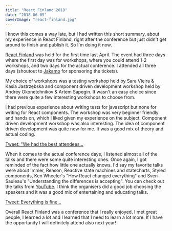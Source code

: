 ```yaml
---
title: "React Finland 2018"
date: "2018-06-05"
coverImage: "react-finland.jpg"
---
```


I know this comes a way late, but I had written this short summary, about my experience in React Finland, right after the conference but just didn't get around to finish and publish it. So I'm doing it now.

[React Finland](http://www.react-finland.fi) was held for the first time last April. The event had three days where the first day was for workshops, where you could attend 1-2 workshops, and two days for the actual conference. I attended all three days (shoutout to [Jakamo](http://jakamo.net) for sponsoring the tickets).

My choice of workshops was a testing workshop held by Sara Vieira & Kasia Jastrzębska and component driven development workshop held by Andrey Okonetchnikov & Artem Sapegin. It wasn't an easy choice since there were quite a few interesting workshops to choose from.

I had previous experience about writing tests for javascript but none for writing for React components. The workshop was very beginner friendly and hands on, which I liked given my experience on the subject. Component driven development workshop was also interesting. The idea of component driven development was quite new for me. It was a good mix of theory and actual coding.

[Tweet: "We had the best attendees...](https://twitter.com/kejt_bw/status/988731194060824577)

When it comes to the actual conference days, I listened almost all of the talks and there were some quite interesting ones. Once again, I got reminded of the fact how little one actually knows. I'd say my favorite talks were about Immer, Reason, Reactive state machines and statecharts, Styled components, Ken Wheeler's "How React changed everything" and Sven Sauleau's "Understanding the differences is accepting". You can check out the talks from [YouTube](https://www.youtube.com/watch?v=zSAA4SqZFr0&list=PL-a9lBflNu2rXmXqorswbrjNkCKypXOrE). I think the organisers did a good job choosing the speakers and it was a good mix of entertaining and educating talks.

[Tweet: Everything is fine...](https://twitter.com/flexbox_/status/989146166750318593)

Overall React Finland was a conference that I really enjoyed. I met great people, I learned a lot and I learned that I need to learn a lot more. If I have the opportunity I will definitely attend also next year!
